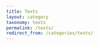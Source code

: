 ```yaml
---
title: Texts
layout: category
taxonomy: texts
permalink: /texts/
redirect_from: /categories/texts/
---
```

